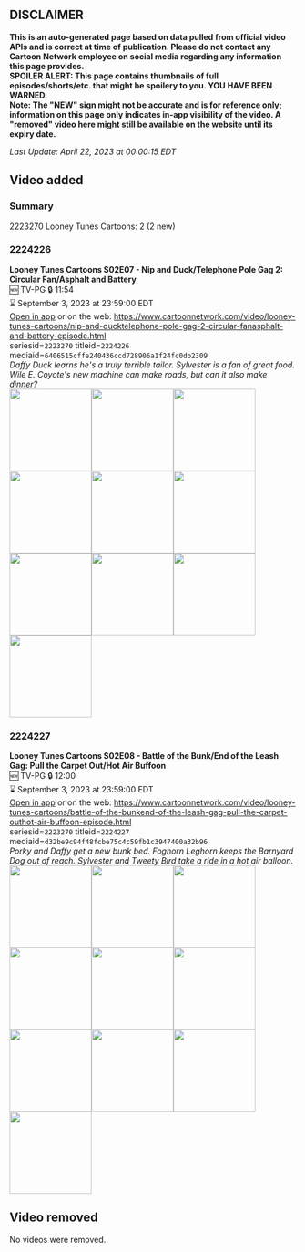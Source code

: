 ## DISCLAIMER
**This is an auto-generated page based on data pulled from official video APIs and is correct at time of publication. Please do not contact any Cartoon Network employee on social media regarding any information this page provides.**  
**SPOILER ALERT: This page contains thumbnails of full episodes/shorts/etc. that might be spoilery to you. YOU HAVE BEEN WARNED.**  
**Note: The "NEW" sign might not be accurate and is for reference only; information on this page only indicates in-app visibility of the video. A "removed" video here might still be available on the website until its expiry date.**  

_Last Update: April 22, 2023 at 00:00:15 EDT_
## Video added
### Summary
2223270 Looney Tunes Cartoons: 2 (2 new)  
### 2224226
**Looney Tunes Cartoons S02E07 - Nip and Duck/Telephone Pole Gag 2: Circular Fan/Asphalt and Battery**  
🆕 TV-PG 🔒 11:54  
⌛ September 3, 2023 at 23:59:00 EDT  
[Open in app](https://cnvideo.sercomkc.org/redirector.html?type=cnapp&seriesid=2223270&titleid=2224226&mediaid=6406515cffe240436ccd728906a1f24fc0db2309) or on the web: https://www.cartoonnetwork.com/video/looney-tunes-cartoons/nip-and-ducktelephone-pole-gag-2-circular-fanasphalt-and-battery-episode.html  
seriesid=`2223270` titleid=`2224226` mediaid=`6406515cffe240436ccd728906a1f24fc0db2309`  
_Daffy Duck learns he's a truly terrible tailor. Sylvester is a fan of great food. Wile E. Coyote's new machine can make roads, but can it also make dinner?_  
<a href="https://s3.amazonaws.com/cartoonorchestrator/2224226_001_1280x720.jpg"><img src="https://s3.amazonaws.com/cartoonorchestrator/2224226_001_640x360.jpg" height="144px" /></a><a href="https://s3.amazonaws.com/cartoonorchestrator/2224226_002_1280x720.jpg"><img src="https://s3.amazonaws.com/cartoonorchestrator/2224226_002_640x360.jpg" height="144px" /></a><a href="https://s3.amazonaws.com/cartoonorchestrator/2224226_003_1280x720.jpg"><img src="https://s3.amazonaws.com/cartoonorchestrator/2224226_003_640x360.jpg" height="144px" /></a><a href="https://s3.amazonaws.com/cartoonorchestrator/2224226_004_1280x720.jpg"><img src="https://s3.amazonaws.com/cartoonorchestrator/2224226_004_640x360.jpg" height="144px" /></a><a href="https://s3.amazonaws.com/cartoonorchestrator/2224226_005_1280x720.jpg"><img src="https://s3.amazonaws.com/cartoonorchestrator/2224226_005_640x360.jpg" height="144px" /></a><a href="https://s3.amazonaws.com/cartoonorchestrator/2224226_006_1280x720.jpg"><img src="https://s3.amazonaws.com/cartoonorchestrator/2224226_006_640x360.jpg" height="144px" /></a><a href="https://s3.amazonaws.com/cartoonorchestrator/2224226_007_1280x720.jpg"><img src="https://s3.amazonaws.com/cartoonorchestrator/2224226_007_640x360.jpg" height="144px" /></a><a href="https://s3.amazonaws.com/cartoonorchestrator/2224226_008_1280x720.jpg"><img src="https://s3.amazonaws.com/cartoonorchestrator/2224226_008_640x360.jpg" height="144px" /></a><a href="https://s3.amazonaws.com/cartoonorchestrator/2224226_009_1280x720.jpg"><img src="https://s3.amazonaws.com/cartoonorchestrator/2224226_009_640x360.jpg" height="144px" /></a><a href="https://s3.amazonaws.com/cartoonorchestrator/2224226_010_1280x720.jpg"><img src="https://s3.amazonaws.com/cartoonorchestrator/2224226_010_640x360.jpg" height="144px" /></a>
### 2224227
**Looney Tunes Cartoons S02E08 - Battle of the Bunk/End of the Leash Gag: Pull the Carpet Out/Hot Air Buffoon**  
🆕 TV-PG 🔒 12:00  
⌛ September 3, 2023 at 23:59:00 EDT  
[Open in app](https://cnvideo.sercomkc.org/redirector.html?type=cnapp&seriesid=2223270&titleid=2224227&mediaid=d32be9c94f48fcbe75c4c59fb1c3947400a32b96) or on the web: https://www.cartoonnetwork.com/video/looney-tunes-cartoons/battle-of-the-bunkend-of-the-leash-gag-pull-the-carpet-outhot-air-buffoon-episode.html  
seriesid=`2223270` titleid=`2224227` mediaid=`d32be9c94f48fcbe75c4c59fb1c3947400a32b96`  
_Porky and Daffy get a new bunk bed. Foghorn Leghorn keeps the Barnyard Dog out of reach. Sylvester and Tweety Bird take a ride in a hot air balloon._  
<a href="https://s3.amazonaws.com/cartoonorchestrator/2224227_001_1280x720.jpg"><img src="https://s3.amazonaws.com/cartoonorchestrator/2224227_001_640x360.jpg" height="144px" /></a><a href="https://s3.amazonaws.com/cartoonorchestrator/2224227_002_1280x720.jpg"><img src="https://s3.amazonaws.com/cartoonorchestrator/2224227_002_640x360.jpg" height="144px" /></a><a href="https://s3.amazonaws.com/cartoonorchestrator/2224227_003_1280x720.jpg"><img src="https://s3.amazonaws.com/cartoonorchestrator/2224227_003_640x360.jpg" height="144px" /></a><a href="https://s3.amazonaws.com/cartoonorchestrator/2224227_004_1280x720.jpg"><img src="https://s3.amazonaws.com/cartoonorchestrator/2224227_004_640x360.jpg" height="144px" /></a><a href="https://s3.amazonaws.com/cartoonorchestrator/2224227_005_1280x720.jpg"><img src="https://s3.amazonaws.com/cartoonorchestrator/2224227_005_640x360.jpg" height="144px" /></a><a href="https://s3.amazonaws.com/cartoonorchestrator/2224227_006_1280x720.jpg"><img src="https://s3.amazonaws.com/cartoonorchestrator/2224227_006_640x360.jpg" height="144px" /></a><a href="https://s3.amazonaws.com/cartoonorchestrator/2224227_007_1280x720.jpg"><img src="https://s3.amazonaws.com/cartoonorchestrator/2224227_007_640x360.jpg" height="144px" /></a><a href="https://s3.amazonaws.com/cartoonorchestrator/2224227_008_1280x720.jpg"><img src="https://s3.amazonaws.com/cartoonorchestrator/2224227_008_640x360.jpg" height="144px" /></a><a href="https://s3.amazonaws.com/cartoonorchestrator/2224227_009_1280x720.jpg"><img src="https://s3.amazonaws.com/cartoonorchestrator/2224227_009_640x360.jpg" height="144px" /></a><a href="https://s3.amazonaws.com/cartoonorchestrator/2224227_010_1280x720.jpg"><img src="https://s3.amazonaws.com/cartoonorchestrator/2224227_010_640x360.jpg" height="144px" /></a>
## Video removed
No videos were removed.  

